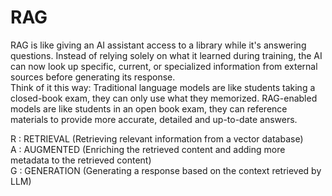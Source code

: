# RAG

RAG is like giving an AI assistant access to a library while it's answering questions. Instead of relying solely on what it learned during training, the AI can now look up specific, current, or specialized information from external sources before generating its response.  
Think of it this way: Traditional language models are like students taking a closed-book exam, they can only use what they memorized. RAG-enabled models are like students in an open book exam, they can reference materials to provide more accurate, detailed and up-to-date answers.

R : RETRIEVAL (Retrieving relevant information from a vector database)  
A : AUGMENTED (Enriching the retrieved content and adding more metadata to the retrieved content)  
G : GENERATION (Generating a response based on the context retrieved by LLM)  

